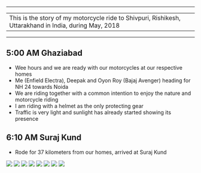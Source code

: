 
---

| |
| :--- |
| This is the story of my motorcycle ride to Shivpuri, Rishikesh, Uttarakhand in India, during May, 2018 |

---

##  5:00 AM Ghaziabad
*	Wee hours and we are ready with our motorcycles at our respective homes
*	Me (Enfield Electra), Deepak and Oyon Roy (Bajaj Avenger) heading for NH 24 towards Noida
*	We are riding together with a common intention to enjoy the nature and motorcycle riding
*	I am riding with a helmet as the only protecting gear
*	Traffic is very light and sunlight has already started showing its presence

##  6:10 AM Suraj Kund
*	Rode for 37 kilometers from our homes, arrived at Suraj Kund

![](https://github.com/inbravo/travel/raw/master/may-2017/images/IMG_3899.JPG)
![](https://github.com/inbravo/travel/raw/master/may-2017/images/IMG_3900.jpg)
![](https://github.com/inbravo/travel/raw/master/may-2017/images/IMG_20170730_071225.jpg)
![](https://github.com/inbravo/travel/raw/master/may-2017/images/IMG_20170730_072039.jpg)
![](https://github.com/inbravo/travel/raw/master/may-2017/images/IMG_20170730_070306.JPG)
![](https://github.com/inbravo/travel/raw/master/may-2017/images/IMG_0977.JPG)
![](https://github.com/inbravo/travel/raw/master/may-2017/images/IMG_0978.JPG)
![](https://github.com/inbravo/travel/raw/master/may-2017/images/IMG_3896.JPG)







